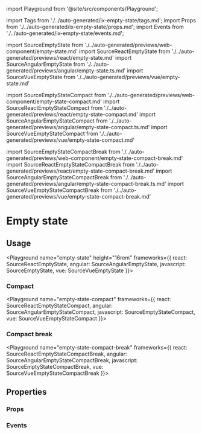 import Playground from '@site/src/components/Playground';

import Tags from './../auto-generated/ix-empty-state/tags.md';
import Props from './../auto-generated/ix-empty-state/props.md';
import Events from './../auto-generated/ix-empty-state/events.md';

import SourceEmptyState from './../auto-generated/previews/web-component/empty-state.md'
import SourceReactEmptyState from './../auto-generated/previews/react/empty-state.md'
import SourceAngularEmptyState from './../auto-generated/previews/angular/empty-state.ts.md'
import SourceVueEmptyState from './../auto-generated/previews/vue/empty-state.md'

import SourceEmptyStateCompact from './../auto-generated/previews/web-component/empty-state-compact.md'
import SourceReactEmptyStateCompact from './../auto-generated/previews/react/empty-state-compact.md'
import SourceAngularEmptyStateCompact from './../auto-generated/previews/angular/empty-state-compact.ts.md'
import SourceVueEmptyStateCompact from './../auto-generated/previews/vue/empty-state-compact.md'

import SourceEmptyStateCompactBreak from './../auto-generated/previews/web-component/empty-state-compact-break.md'
import SourceReactEmptyStateCompactBreak from './../auto-generated/previews/react/empty-state-compact-break.md'
import SourceAngularEmptyStateCompactBreak from './../auto-generated/previews/angular/empty-state-compact-break.ts.md'
import SourceVueEmptyStateCompactBreak from './../auto-generated/previews/vue/empty-state-compact-break.md'

# Empty state

<Tags />

## Usage

<Playground
name="empty-state" height="16rem"
frameworks={{
  react: SourceReactEmptyState,
  angular: SourceAngularEmptyState,
  javascript: SourceEmptyState,
  vue: SourceVueEmptyState
}}>
</Playground>

### Compact

<Playground
name="empty-state-compact"
frameworks={{
  react: SourceReactEmptyStateCompact,
  angular: SourceAngularEmptyStateCompact,
  javascript: SourceEmptyStateCompact,
  vue: SourceVueEmptyStateCompact
}}>
</Playground>

### Compact break

<Playground
name="empty-state-compact-break"
frameworks={{
  react: SourceReactEmptyStateCompactBreak,
  angular: SourceAngularEmptyStateCompactBreak,
  javascript: SourceEmptyStateCompactBreak,
  vue: SourceVueEmptyStateCompactBreak
}}>
</Playground>

## Properties

### Props

<Props />

### Events

<Events />
